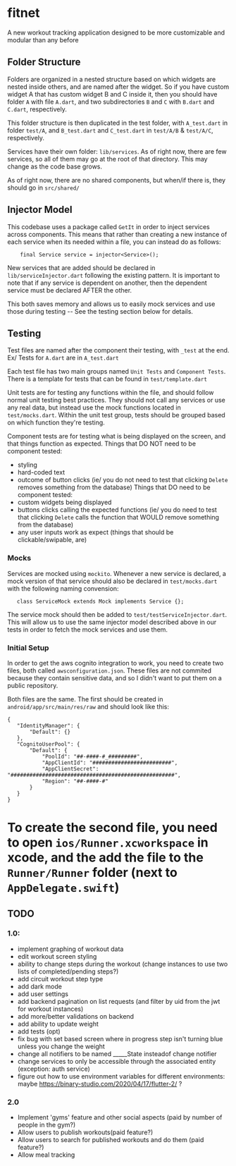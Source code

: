 # fitnet

A new workout tracking application designed to be more customizable and modular than any before

## Folder Structure

Folders are organized in a nested structure based on which widgets are nested inside others, and are named after the widget. So if you have custom widget A that has custom widget B and C inside it, then you should have folder `A` with file `A.dart`, and two subdirectories `B` and `C` with `B.dart` and `C.dart`, respectively.

This folder structure is then duplicated in the test folder, with `A_test.dart` in folder `test/A`, and `B_test.dart` and `C_test.dart` in `test/A/B` & `test/A/C`, respectively.

Services have their own folder: `lib/services`. As of right now, there are few services, so all of them may go at the root of that directory. This may change as the code base grows.

As of right now, there are no shared components, but when/if there is, they should go in `src/shared/`

## Injector Model

This codebase uses a package called `GetIt` in order to inject services across components. This means that rather than creating a new instance of each service when its needed within a file, you can instead do as follows:
```
    final Service service = injector<Service>();
```
New services that are added should be declared in `lib/serviceInjector.dart` following the existing pattern. It is important to note that if any service is dependent on another, then the dependent service must be declared AFTER the other.

This both saves memory and allows us to easily mock services and use those during testing -- See the testing section below for details.

## Testing

Test files are named after the component their testing, with `_test` at the end. Ex/ Tests for `A.dart` are in `A_test.dart`

Each test file has two main groups named `Unit Tests` and `Component Tests`. There is a template for tests that can be found in `test/template.dart`

Unit tests are for testing any functions within the file, and should follow normal unit testing best practices. They should not call any services or use any real data, but instead use the mock functions located in `test/mocks.dart`. Within the unit test group, tests should be grouped based on which function they're testing.

Component tests are for testing what is being displayed on the screen, and that things function as expected. 
Things that DO NOT need to be component tested:
 * styling
 * hard-coded text
 * outcome of button clicks (ie/ you do not need to test that clicking `Delete` removes something from the database)
Things that DO need to be component tested:
 * custom widgets being displayed
 * buttons clicks calling the expected functions (ie/ you do need to test that clicking `Delete` calls the function that WOULD remove something from the database)
 * any user inputs work as expect (things that should be clickable/swipable, are)

 ### Mocks

 Services are mocked using `mockito`. Whenever a new service is declared, a mock version of that service should also be declared in `test/mocks.dart` with the following naming convension:
 ```
    class ServiceMock extends Mock implements Service {};
 ```
 The service mock should then be added to `test/testServiceInjector.dart`. This will allow us to use the same injector model described above in our tests in order to fetch the mock services and use them.


 ### Initial Setup
 
 In order to get the aws cognito integration to work, you need to create two files, both called `awsconfiguration.json`. These files are not commited because they contain sensitive data, and so I didn't want to put them on a public repository.

 Both files are the same. The first should be created in `android/app/src/main/res/raw` and should look like this:
 ```
{
    "IdentityManager": {
        "Default": {}
    },
    "CognitoUserPool": {
        "Default": {
            "PoolId": "##-####-#_#########",
            "AppClientId": "#########################",
            "AppClientSecret": "####################################################",
            "Region": "##-####-#"
        }
    }
}
```

To create the second file, you need to open `ios/Runner.xcworkspace` in xcode, and the add the file to the `Runner/Runner` folder (next to `AppDelegate.swift`)
====================================================================
## TODO

### 1.0:
 * implement graphing of workout data
 * edit workout screen styling
 * ability to change steps during the workout (change instances to use two lists of completed/pending steps?)
 * add circuit workout step type
 * add dark mode
 * add user settings
 * add backend pagination on list requests (and filter by uid from the jwt for workout instances)
 * add more/better validations on backend
 * add ability to update weight
 * add tests (opt)
 * fix bug with set based screen where in progress step isn't turning blue unless you change the weight
 * change all notifiers to be named _____State insteadof change notifier
 * change services to only be accessible through the associated entity (exception: auth service)
 * figure out how to use environment variables for different environments: maybe https://binary-studio.com/2020/04/17/flutter-2/ ?
### 2.0
 * Implement 'gyms' feature and other social aspects (paid by number of people in the gym?)
 * Allow users to publish workouts(paid feature?)
 * Allow users to search for published workouts and do them (paid feature?)
 * Allow meal tracking
